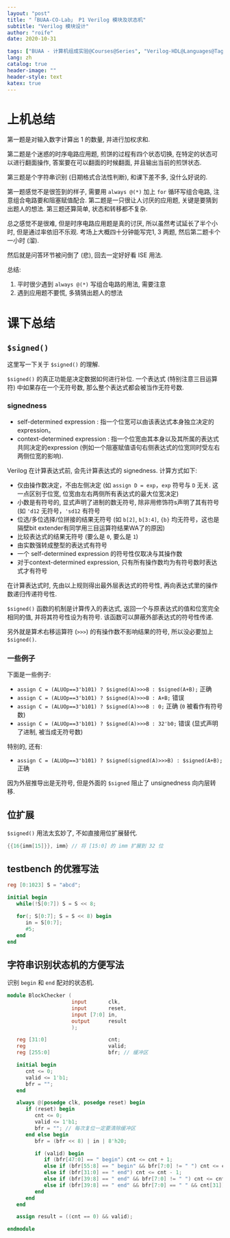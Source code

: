 ```yaml
---
layout: "post"
title: "「BUAA-CO-Lab」 P1 Verilog 模块及状态机"
subtitle: "Verilog 模块设计"
author: "roife"
date: 2020-10-31

tags: ["BUAA - 计算机组成实验@Courses@Series", "Verilog-HDL@Languages@Tags", "北航@Tags@Tags", "计算机组成@Tags@Tags", "数字电路@Tags@Tags"]
lang: zh
catalog: true
header-image: ""
header-style: text
katex: true
---
```


# 上机总结

第一题是对输入数字计算出 1 的数量, 并进行加权求和.

第二题是个迷惑的时序电路应用题, 煎饼的过程有四个状态切换, 在特定的状态可以进行翻面操作, 答案要在可以翻面的时候翻面, 并且输出当前的煎饼状态.

第三题是个字符串识别 (日期格式合法性判断), 和课下差不多, 没什么好说的.

第一题感觉不是很签到的样子, 需要用 `always @(*)` 加上 `for` 循环写组合电路, 注意组合电路要和阻塞赋值配合. 第二题是一只很让人讨厌的应用题, 关键是要猜到出题人的想法. 第三题还算简单, 状态和转移都不复杂.

总之感觉不是很难, 但是时序电路应用题是真的讨厌, 所以虽然考试延长了半个小时, 但是通过率依旧不乐观.
考场上大概四十分钟能写完1, 3 两题, 然后第二题卡个一小时 (溜).

然后就是问答环节被问倒了 (悲), 回去一定好好看 ISE 用法.

总结:
1. 平时很少遇到 `always @(*)` 写组合电路的用法, 需要注意
2. 遇到应用题不要慌, 多猜猜出题人的想法

# 课下总结

## `$signed()`

这里写一下关于 `$signed()` 的理解.

`$signed()` 的真正功能是决定数据如何进行补位. 一个表达式 (特别注意三目运算符) 中如果存在一个无符号数, 那么整个表达式都会被当作无符号数.

### signedness

- self-determined expression
  : 指一个位宽可以由该表达式本身独立决定的expression。
- context-determined expression
  : 指一个位宽由其本身以及其所属的表达式共同决定的expression (例如一个阻塞赋值语句右侧表达式的位宽同时受左右两侧位宽的影响).

Verilog 在计算表达式前, 会先计算表达式的 signedness. 计算方式如下:
- 仅由操作数决定，不由左侧决定 (如 `assign D = exp`，`exp` 符号与 `D` 无关. 这一点区别于位宽, 位宽由左右两侧所有表达式的最大位宽决定)
- 小数是有符号的, 显式声明了进制的数无符号, 除非用修饰符s声明了其有符号 (如 `'d12` 无符号，`'sd12` 有符号
- 位选/多位选择/位拼接的结果无符号 (如 `b[2]`, `b[3:4]`, `{b}` 均无符号，这也是隔壁bit extender有同学用三目运算符结果WA了的原因)
- 比较表达式的结果无符号 (要么是 `0`, 要么是 `1`)
- 由实数强转成整型的表达式有符号
- 一个 self-determined expression 的符号性仅取决与其操作数
- 对于context-determined expression, 只有所有操作数均为有符号数时表达式才有符号

在计算表达式时, 先由以上规则得出最外层表达式的符号性, 再向表达式里的操作数递归传递符号性.

`$signed()` 函数的机制是计算传入的表达式, 返回一个与原表达式的值和位宽完全相同的值, 并将其符号性设为有符号. 该函数可以屏蔽外部表达式的符号性传递.

另外就是算术右移运算符 (`>>>`) 的有操作数不影响结果的符号, 所以没必要加上 `$signed()`.

### 一些例子

下面是一些例子:
- `assign C = (ALUOp==3'b101) ? $signed(A)>>>B : $signed(A+B);` 正确
- `assign C = (ALUOp==3'b101) ? $signed(A)>>>B : A+B;` 错误
- `assign C = (ALUOp==3'b101) ? $signed(A)>>>B : 0;` 正确 (`0` 被看作有符号数)
- `assign C = (ALUOp==3'b101) ? $signed(A)>>>B : 32'b0;` 错误 (显式声明了进制, 被当成无符号数)

特别的, 还有:

- `assign C = (ALUOp==3'b101) ? $signed(signed(A)>>>B) : $signed(A+B);` 正确

因为外层推导出是无符号, 但是外面的 `$signed` 阻止了 unsignedness 向内层转移.

## 位扩展

`$signed()` 用法太玄妙了, 不如直接用位扩展替代.

<!-- {%raw%} -->
```verilog
{{16{imm[15]}}, imm} // 将 [15:0] 的 imm 扩展到 32 位
```
<!-- {%endraw%} -->

## testbench 的优雅写法

```verilog
reg [0:1023] S = "abcd";

initial begin
   while(!S[0:7]) S = S << 8;

   for(; S[0:7]; S = S << 8) begin
      in = S[0:7];
      #5;
   end
end
```

## 字符串识别状态机的方便写法

识别 `begin` 和 `end` 配对的状态机.

```verilog
module BlockChecker (
                     input       clk,
                     input       reset,
                     input [7:0] in,
                     output      result
                     );

   reg [31:0]                    cnt;
   reg                           valid;
   reg [255:0]                   bfr; // 缓冲区

   initial begin
      cnt <= 0;
      valid <= 1'b1;
      bfr = "";
   end

   always @(posedge clk, posedge reset) begin
      if (reset) begin
         cnt <= 0;
         valid <= 1'b1;
         bfr = ""; // 每次复位一定要清除缓冲区
      end else begin
         bfr = (bfr << 8) | in | 8'h20;

         if (valid) begin
            if (bfr[47:0] == " begin") cnt <= cnt + 1;
            else if (bfr[55:8] == " begin" && bfr[7:0] != " ") cnt <= cnt - 1;
            else if (bfr[31:0] == " end") cnt <= cnt - 1;
            else if (bfr[39:8] == " end" && bfr[7:0] != " ") cnt <= cnt + 1;
            else if (bfr[39:8] == " end" && bfr[7:0] == " " && cnt[31]) valid <= 1'b0;
         end
      end
   end

   assign result = ((cnt == 0) && valid);

endmodule
```
